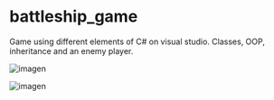 # battleship_game
Game using different elements of C# on visual studio. Classes, OOP, inheritance and an enemy player.

![imagen](https://user-images.githubusercontent.com/71196983/236046874-0c349d60-50fe-4068-9a0c-80f40257a429.png)

![imagen](https://user-images.githubusercontent.com/71196983/236047266-70bd02a9-1e5f-46d1-8cf9-af1788c8c061.png)
